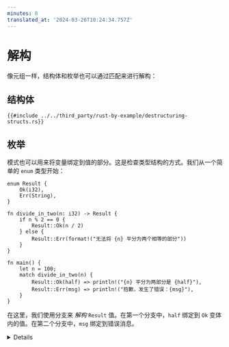 ```yaml
---
minutes: 8
translated_at: '2024-03-26T10:24:34.757Z'
---
```


# 解构

像元组一样，结构体和枚举也可以通过匹配来进行解构：

## 结构体

```rust,editable
{{#include ../../third_party/rust-by-example/destructuring-structs.rs}}
```

## 枚举

模式也可以用来将变量绑定到值的部分。这是检查类型结构的方式。我们从一个简单的 `enum` 类型开始：

```rust,editable
enum Result {
    Ok(i32),
    Err(String),
}

fn divide_in_two(n: i32) -> Result {
    if n % 2 == 0 {
        Result::Ok(n / 2)
    } else {
        Result::Err(format!("无法将 {n} 平分为两个相等的部分"))
    }
}

fn main() {
    let n = 100;
    match divide_in_two(n) {
        Result::Ok(half) => println!("{n} 平分为两部分是 {half}"),
        Result::Err(msg) => println!("抱歉，发生了错误：{msg}"),
    }
}
```

在这里，我们使用分支来 _解构_ `Result` 值。在第一个分支中，`half` 绑定到 `Ok` 变体内的值。在第二个分支中，`msg` 绑定到错误消息。

<details>

# 结构体

- 更改 `foo` 中的字面值，使其与其他模式匹配。
- 向 `Foo` 添加一个新字段，并根据需要对模式进行更改。
- 捕获与常量表达式之间的区别可能难以辨认。尝试将第二个分支中的 `2` 改为一个变量，并发现它微妙地无法工作。将其更改为 `const` 然后看它再次工作。

# 枚举

关键点：

- `if`/`else` 表达式返回一个稍后将使用 `match` 解包的枚举。
- 可以尝试向枚举定义中添加第三个变体，并显示运行代码时的错误。指出代码现在哪里是不详尽的，以及编译器如何尝试给你提示。
- 枚举变体中的值只有在模式匹配后才能被访问。
- 演示当搜索不详尽时会发生什么。注意 Rust 编译器确认所有情况都已处理的优势。
- 将 `divide_in_two` 的结果保存在 `result` 变量中并在其中 `match`

```markdown
一个循环。这段代码无法编译，因为在匹配时 `msg` 被消耗了。要解决这个问题，
应该匹配 `&result` 而不是 `result`。这将会使 `msg` 成为一个引用，因此它不会被消耗。
这种 ["匹配优雅"](https://rust-lang.github.io/rfcs/2005-match-ergonomics.html)
在 Rust 2018 中出现。如果你想要支持更旧版本的 Rust，那么在模式中替换 `msg` 为
`ref msg`。

</details>
```

